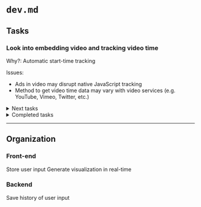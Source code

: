 # `dev.md`

## Tasks

### Look into embedding video and tracking video time

Why?: Automatic start-time tracking

Issues:

- Ads in video may disrupt native JavaScript tracking
- Method to get video time data may vary with video services (e.g. YouTube, Vimeo, Twitter, etc.)

<details>
<summary>Next tasks</summary>

### Fullpage color gradient visulization

Why?: Visually appealing while still functional

---

Single component with script:

```
Track time;
On keypress:
    Randomly change background color;
    Save (`time`, `key`) to `signal`;
```

</details>

<details>
<summary>Completed tasks</summary>

### Setup volta to use Angular 12

Why?:

`npx` could lead to a slow workflow in general

</details>

---

## Organization

### Front-end

Store user input
Generate visualization in real-time

### Backend

Save history of user input
